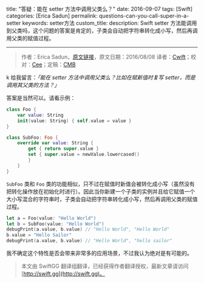 title: "答疑：能在 setter 方法中调用父类么？"
date: 2016-09-07
tags: [Swift]
categories: [Erica Sadun]
permalink: questions-can-you-call-super-in-a-setter
keywords: setter方法
custom_title: 
description: Swift setter 方法能调用到父类吗，这个问题的答案是肯定的，子类会自动把字符串转化成小写，然后再调用父类的赋值过程。

---
> 作者：Erica Sadun，[原文链接](http://ericasadun.com/2016/08/08/questions-can-you-call-super-in-a-setter/)，原文日期：2016/08/08
> 译者：[Cwift](http://blog.csdn.net/cg1991130)；校对：[Cee](https://github.com/Cee)；定稿：[CMB](https://github.com/chenmingbiao)
  







<!--此处开始正文-->

k 给我留言：*「能在 setter 方法中调用父类么？比如在赋新值时复写 setter，而是调用其父类的方法？」*

答案是当然可以。请看示例：

```swift
class Foo {
    var value: String
    init(value: String) { self.value = value }
}

class SubFoo: Foo {
    override var value: String {
        get { return super.value }
        set { super.value = newValue.lowercased()
        }
    }
}
```

<!--more-->

`SubFoo` 类和 `Foo` 类的功能相似，只不过在赋值时新值会被转化成小写（虽然没有把转化操作放在初始化时进行）。因此当你新建一个子类的实例并且给它赋值一个大小写混合的字符串时，子类会自动把字符串转化成小写，然后再调用父类的赋值过程。

```swift
let a = Foo(value: "Hello World")
let b = SubFoo(value: "Hello World")
debugPrint(a.value, b.value) // "Hello World", "Hello World"
b.value = "Hello Sailor"
debugPrint(a.value, b.value) // "Hello World", "hello sailor"
```

我不确定这个特性是否会带来非常多的应用场景，不过我认为绝对是有可能的。

> 本文由 SwiftGG 翻译组翻译，已经获得作者翻译授权，最新文章请访问 [http://swift.gg](http://swift.gg)。